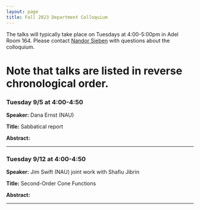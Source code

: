 ```yaml
---
layout: page
title: Fall 2023 Department Colloquium
---
```


The talks will typically take place on Tuesdays at 4:00-5:00pm in Adel Room 164. Please contact <a href="mailto:nandor.sieben@nau.edu">Nandor Sieben</a> with questions about the colloquium.

# Note that talks are listed in reverse chronological order.

### Tuesday 9/5 at 4:00-4:50

**Speaker:** Dana Ernst (NAU)

**Title:** Sabbatical report

**Abstract:** 

<hr>

### Tuesday 9/12 at 4:00-4:50

**Speaker:** Jim Swift (NAU) joint work with Shafiu Jibrin

**Title:** Second-Order Cone Functions

**Abstract:** 

<hr>
